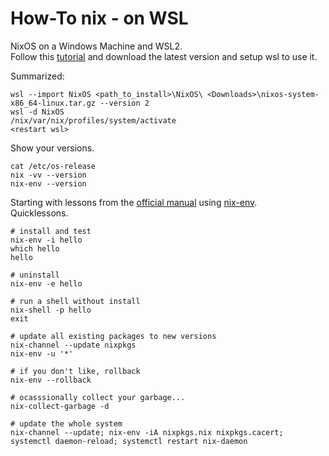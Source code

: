 # How-To nix - on WSL

NixOS on a Windows Machine and WSL2.  
Follow this [tutorial](https://github.com/Trundle/NixOS-WSL) and download the latest version and setup wsl to use it.  

Summarized:

    wsl --import NixOS <path_to_install>\NixOS\ <Downloads>\nixos-system-x86_64-linux.tar.gz --version 2
    wsl -d NixOS
    /nix/var/nix/profiles/system/activate
    <restart wsl>

Show your versions.

    cat /etc/os-release
    nix -vv --version
    nix-env --version

Starting with lessons from the [official manual](https://nixos.org/manual/nix/stable/) using [nix-env](https://www.mankier.com/1/nix-env).  
Quicklessons.

    # install and test
    nix-env -i hello
    which hello
    hello

    # uninstall
    nix-env -e hello

    # run a shell without install
    nix-shell -p hello
    exit

    # update all existing packages to new versions
    nix-channel --update nixpkgs
    nix-env -u '*'

    # if you don't like, rollback
    nix-env --rollback

    # ocasssionally collect your garbage...
    nix-collect-garbage -d

    # update the whole system
    nix-channel --update; nix-env -iA nixpkgs.nix nixpkgs.cacert; systemctl daemon-reload; systemctl restart nix-daemon
